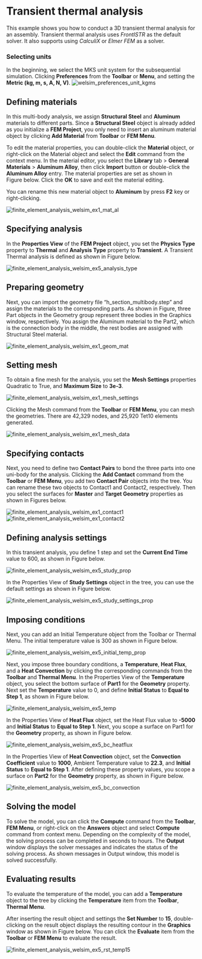 # Transient thermal analysis
This example shows you how to conduct a 3D transient thermal analysis for an assembly. Transient thermal analysis uses *FrontISTR* as the default solver. It also supports using *CalculiX* or *Elmer FEM* as a solver.


### Selecting units
In the beginning, we select the MKS unit system for the subsequential simulation. Clicking **Preferences** from the **Toolbar** or **Menu**, and setting the **Metric (kg, m, s, A, N, V)**.
![welsim_preferences_unit_kgms](../../../img/3_guide/welsim_preferences_unit_kgms.png "Selecting MKS unit system from the preferences.")

## Defining materials
In this multi-body analysis, we assign **Structural Steel** and **Aluminum** materials to different parts. Since a **Structural Steel** object is already added as you initialize a **FEM Project**, you only need to insert an aluminum material object by clicking **Add Material** from **Toolbar** or **FEM Menu**. 

To edit the material properties, you can double-click the **Material** object, or right-click on the Material object and select the **Edit** command from the context menu. In the material editor, you select the **Library** tab > **General Materials** > **Aluminum Alloy**, then click **Import** button or double-click the **Aluminum Alloy** entry. The material properties are set as shown in Figure below. Click the **OK** to save and exit the material editing. 

You can rename this new material object to **Aluminum** by press **F2** key or right-clicking.

![finite_element_analysis_welsim_ex1_mat_al](../../../img/3_guide/ch2_start_ex1_mat_al.png "Defining a new Aluminum material from the material library.")


## Specifying analysis
In the **Properties View** of the **FEM Project** object, you set the **Physics Type** property to **Thermal** and **Analysis Type** property to **Transient**. A Transient Thermal analysis is defined as shown in Figure below.

![finite_element_analysis_welsim_ex5_analysis_type](../../../img/3_guide/ch2_start_ex5_analysis_type.png "Defining a Transient Thermal analysis at the Properties View of FEM Project object.")


## Preparing geometry
Next, you can import the geometry file “h_section_multibody.step” and assign the materials to the corresponding parts. As shown in Figure, three Part objects in the Geometry group represent three bodies in the Graphics window, respectively. You assign the Aluminum material to the Part2, which is the connection body in the middle, the rest bodies are assigned with Structural Steel material.

![finite_element_analysis_welsim_ex1_geom_mat](../../../img/3_guide/ch2_start_ex1_geom_mat.png "Importing an assembly model and assign Aluminum material to the middle connection part.")


## Setting mesh
To obtain a fine mesh for the analysis, you set the **Mesh Settings** properties Quadratic to True, and **Maximum Size** to **3e-3**.

![finite_element_analysis_welsim_ex1_mesh_settings](../../../img/3_guide/ch2_start_ex1_mesh_settings.png "Global mesh settings.")

Clicking the Mesh command from the **Toolbar** or **FEM Menu**, you can mesh the geometries. There are 42,329 nodes, and 25,920 Tet10 elements generated.

![finite_element_analysis_welsim_ex1_mesh_data](../../../img/3_guide/ch2_start_ex1_mesh_data.png "The Mesh object shows the generated mesh for a three-part assembly. It is consist of 21117 nodes, and 12427 Tet10 elements.")


## Specifying contacts 
Next, you need to define two **Contact Pairs** to bond the three parts into one uni-body for the analysis. Clicking the **Add Contact** command from the **Toolbar** or **FEM Menu**, you add two **Contact Pair** objects into the tree. You can rename these two objects to Contact1 and Contact2, respectively. Then you select the surfaces for **Master** and **Target Geometry** properties as shown in Figures below. 

![finite_element_analysis_welsim_ex1_contact1](../../../img/3_guide/ch2_start_ex1_contact1.png "Defining the Master and Target surfaces for the first contact pair.")
![finite_element_analysis_welsim_ex1_contact2](../../../img/3_guide/ch2_start_ex1_contact2.png "Defining the Master and Target surfaces for the second contact pair.")


## Defining analysis settings
In this transient analysis, you define 1 step and set the **Current End Time** value to 600, as shown in Figure below.

![finite_element_analysis_welsim_ex5_study_prop](../../../img/3_guide/ch2_start_ex5_study_prop.png "The Properties View of the Study object define Current End Time.")

In the Properties View of **Study Settings** object in the tree, you can use the default settings as shown in Figure below.

![finite_element_analysis_welsim_ex5_study_settings_prop](../../../img/3_guide/ch2_start_ex5_study_settings_prop.png "The Properties View of the Study Settings object shows the Auto Timing is On.")


## Imposing conditions
Next, you can add an Initial Temperature object from the Toolbar or Thermal Menu. The initial temperature value is 300 as shown in Figure below.

![finite_element_analysis_welsim_ex5_initial_temp_prop](../../../img/3_guide/ch2_start_ex5_initial_temp_prop.png "The Properties View of the Initial Temperature object.")

Next, you impose three boundary conditions, a **Temperature**, **Heat Flux**, and a **Heat Convection** by clicking the corresponding commands from the **Toolbar** and **Thermal Menu**. In the Properties View of the **Temperature** object, you select the bottom surface of **Part1** for the **Geometry** property. Next set the **Temperature** value to 0, and define **Initial Status** to **Equal to Step 1**, as shown in Figure below.

![finite_element_analysis_welsim_ex5_temp](../../../img/3_guide/ch2_start_ex5_bc_temp.png "Imposing a temperature boundary condition on a surface of Part1. The Tabular Data and Chart windows show the input temperature value over time.")

In the Properties View of **Heat Flux** object, set the Heat Flux value to **-5000** and **Initial Status** to **Equal to Step 1**. Next, you scope a surface on Part1 for the **Geometry** property, as shown in Figure below.

![finite_element_analysis_welsim_ex5_bc_heatflux](../../../img/3_guide/ch2_start_ex5_bc_heatflux.png "Imposing a heat flux boundary condition on a surface of Part1. The Tabular Data and Chart windows show the input Heat Flux values over time.")

In the Properties View of **Heat Convection** object, set the **Convection Coefficient** value to **1000**, Ambient Temperature value to **22.3**, and **Initial Status** to **Equal to Step 1**. After defining these property values, you scope a surface on **Part2** for the **Geometry** property, as shown in Figure below.

![finite_element_analysis_welsim_ex5_bc_convection](../../../img/3_guide/ch2_start_ex5_bc_convection.png "Imposing a heat convection boundary condition on a surface of Part2. The Tabular Data and Chart windows show the input Convection Coefficient and Ambient Temperature values over time. ")


## Solving the model
To solve the model, you can click the **Compute** command from the **Toolbar**, **FEM Menu**, or right-click on the **Answers** object and select **Compute** command from context menu. Depending on the complexity of the model, the solving process can be completed in seconds to hours. The **Output** window displays the solver messages and indicates the status of the solving process. As shown messages in Output window, this model is solved successfully.

## Evaluating results
To evaluate the temperature of the model, you can add a **Temperature** object to the tree by clicking the **Temperature** item from the **Toolbar**, **Thermal Menu**. 

After inserting the result object and settings the **Set Number** to **15**, double-clicking on the result object displays the resulting contour in the **Graphics** window as shown in Figure below. You can click the **Evaluate** item from the **Toolbar** or **FEM Menu** to evaluate the result. 

![finite_element_analysis_welsim_ex5_rst_temp15](../../../img/3_guide/ch2_start_ex5_rst_temp15.png "Evaluating and displaying the temperature result at final step.")

